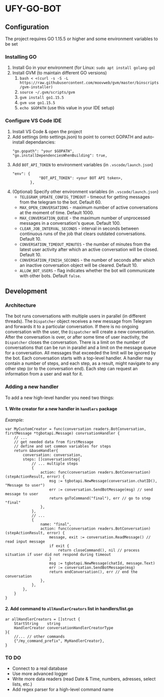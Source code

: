 # UFY-GO-BOT 
## Configuration
The project requires GO 1.15.5 or higher and some environment variables to be set
### Installing GO
1. Install Go in your environment (for Linux: `sudo apt install golang-go`)
1. Install GVM (to maintain different GO versions)
    1. `bash < <(curl -s -S -L https://raw.githubusercontent.com/moovweb/gvm/master/binscripts/gvm-installer)`
    1. `source ~/.gvm/scripts/gvm`
    1. `gvm install go1.15.5`
    1. `gvm use go1.15.5`
    1. `echo $GOPATH` (use this value in your IDE setup)
### Configure VS Code IDE
1. Install VS Code & open the project
1. Add settings (into settings.json) to point to correct GOPATH and auto-install dependancies:
    ```
    "go.gopath": "your $GOPATH",
    "go.installDependenciesWhenBuilding": true,
    ```
1. Add `BOT_API_TOKEN` to environment variables (in `.vscode/launch.json`) 
    ```
    "env": {
                "BOT_API_TOKEN": <your BOT API token>,
            },
    ```
1. (Optional) Specify other environment variables (in `.vscode/launch.json`)
    * `TELEGRAM_UPDATE_CONFIG_TIMEOUT` - timeout for getting messages from the telegram to the bot. Default 60.
    * `MAX_OPEN_CONVERSATIONS` - maximum number of active conversations at the moment of time. Default 1000.
    * `MAX_CONVERSATION_QUEUE` - the maximum number of unprocessed messages in a conversation's queue. Default 100.
    * `CLEAR_JOB_INTERVAL_SECONDS` - interval in seconds between continuous runs of the job that clears outdated conversations. Default 10.
    * `CONVERSATION_TIMEOUT_MINUTES` - the number of minutes from the latest user activity after which an active conversation will be closed. Default 10.
    * `CONVERSATION_FINISH_SECONDS` - the number of seconds after which an inactive conversation object will be cleared. Default 10.
    * `ALLOW_BOT_USERS` - flag indicates whether the bot will communicate with other bots. Default `false`.

## Development
### Architecture 
The bot runs conversations with multiple users in parallel (in different threads).
The `Dispatcher` object receives a new message from Telegram and forwards it to a particular conversation. If there is no ongoing conversation with the user, the `Dispatcher` will create a new conversation.
After the conversation is over, or after some time of user inactivity, the `Dispatcher` closes the conversation.
There is a limit on the number of conversations that can be run in parallel and a limit on the message queue for a conversation. All messages that exceeded the limit will be ignored by the bot. 
Each conversation starts with a top-level handler. A handler may contain a number of steps, and each step, as a result, might navigate to any other step (or to the conversation end). Each step can request an information from a user and wait for it.
### Adding a new handler
To add a new high-level handler you need two things:
#### 1. Write creator for a new handler in `handlers` package 
*Example:*
```
var MyCustomCreator = func(conversation readers.BotConversation, firstMessage *tgbotapi.Message) convrsationHandler {
    // ...
    // get needed data from firstMessage
    // define and set common variables for steps
    return &baseHandler{ 
		conversation: conversation,
		steps: []conversationStep{
            // ... multiple steps
			{
				action: func(conversation readers.BotConversation) (stepActionResult, error) {
					msg := tgbotapi.NewMessage(conversation.chatID(), "Message to user")
					err := conversation.SendBotMessage(msg) // send message to user
					return goToCommand("final"), err // go to step "final" 
				},
			},
            // ... 
			{
                name: "final",
				action: func(conversation readers.BotConversation) (stepActionResult, error) {
					message, exit := conversation.ReadMessage() // read input message 
					if exit {
						return closeCommand(), nil // process situation if user did not respond during timeout
					}
					msg := tgbotapi.NewMessage(chatId, message.Text)
					err := conversation.SendBotMessage(msg)
					return endConversation(), err // end the conversation
				},
			},
		},
	}
}
```
#### 2. Add command to `allHandlerCreators` list in handlers/list.go
```
ar allHandlerCreators = []struct {
	StartString    string
	HandlerCreator conversationHandlerCreatorType
}{
	//... // other commands
    {"/my_command_prefix", MyHandlerCreator},
}
```

### TO DO
* Connect to a real database
* Use more advanced logger
* Write more data readers (read Date & Time, numbers, adresses, select lists, etc.)
* Add regex parser for a high-level command name